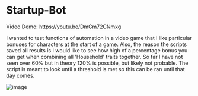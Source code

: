 # Startup-Bot

Video Demo: https://youtu.be/DmCm72CNmxg 

I wanted to test functions of automation in a video game that I like particular bonuses for characters at the start of a game. Also, the reason the scripts saved all results is I would like to see how high of a percentage bonus you can get when combining all 'Household' traits together. So far I have not seen over 60% but in theory 120% is possible, but likely not probable. The script is meant to look until a threshold is met so this can be ran until that day comes.

![image](https://github.com/user-attachments/assets/c353faa5-5476-47a5-a2e8-b54bb2776c10)
